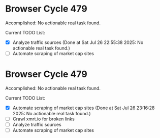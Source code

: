 # Browser Cycle 479

Accomplished: No actionable real task found.

Current TODO List:

- [x] Analyze traffic sources  (Done at Sat Jul 26 22:55:38 2025: No actionable real task found.)
- [ ] Automate scraping of market cap sites

# Browser Cycle 479

Accomplished: No actionable real task found.

Current TODO List:

- [x] Automate scraping of market cap sites  (Done at Sat Jul 26 23:16:28 2025: No actionable real task found.)
- [ ] Crawl xmrt.io for broken links
- [ ] Analyze traffic sources
- [ ] Automate scraping of market cap sites